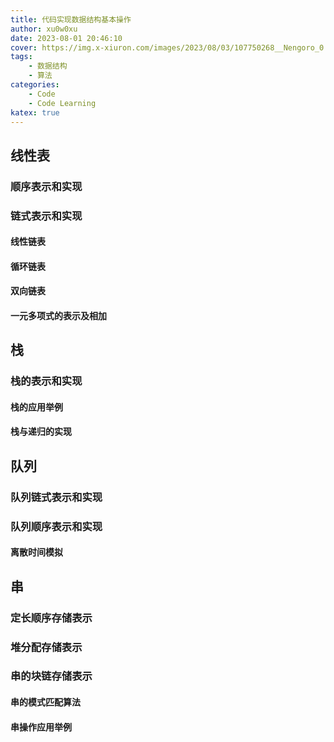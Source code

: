 ```yaml
---
title: 代码实现数据结构基本操作
author: xu0w0xu
date: 2023-08-01 20:46:10
cover: https://img.x-xiuron.com/images/2023/08/03/107750268__Nengoro_0.webp
tags:
    - 数据结构
    - 算法
categories: 
    - Code
    - Code Learning
katex: true
---
```


## 线性表

### 顺序表示和实现

### 链式表示和实现

#### 线性链表

#### 循环链表

#### 双向链表

#### 一元多项式的表示及相加

## 栈

### 栈的表示和实现

#### 栈的应用举例

#### 栈与递归的实现

## 队列

### 队列链式表示和实现

### 队列顺序表示和实现

#### 离散时间模拟

## 串

### 定长顺序存储表示

### 堆分配存储表示

### 串的块链存储表示

#### 串的模式匹配算法

#### 串操作应用举例
